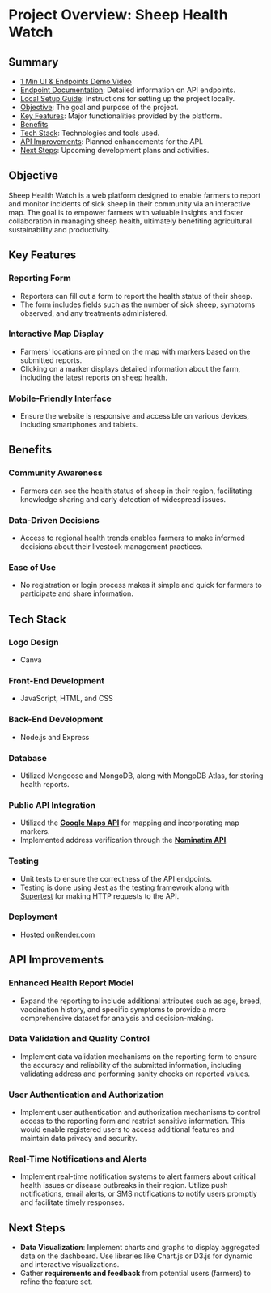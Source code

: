 # Project Overview: Sheep Health Watch

## Summary

- [1 Min UI & Endpoints Demo Video](https://youtu.be/rmdL0Khwxjc)
- [Endpoint Documentation](EndpointDocumentation.md): Detailed information on API endpoints.
- [Local Setup Guide](LocalSetupGuide.md): Instructions for setting up the project locally.
- [Objective](#objective): The goal and purpose of the project.
- [Key Features](#key-features): Major functionalities provided by the platform.
- [Benefits](#benefits)
- [Tech Stack](#tech-stack): Technologies and tools used.
- [API Improvements](#api-improvements): Planned enhancements for the API.
- [Next Steps](#next-steps): Upcoming development plans and activities.

## Objective

Sheep Health Watch is a web platform designed to enable farmers to report and monitor incidents of sick sheep in their community via an interactive map. The goal is to empower farmers with valuable insights and foster collaboration in managing sheep health, ultimately benefiting agricultural sustainability and productivity.

## Key Features

### Reporting Form

- Reporters can fill out a form to report the health status of their sheep.
- The form includes fields such as the number of sick sheep, symptoms observed, and any treatments administered.

### Interactive Map Display

- Farmers' locations are pinned on the map with markers based on the submitted reports.
- Clicking on a marker displays detailed information about the farm, including the latest reports on sheep health.

### Mobile-Friendly Interface

- Ensure the website is responsive and accessible on various devices, including smartphones and tablets.

## Benefits

### Community Awareness

- Farmers can see the health status of sheep in their region, facilitating knowledge sharing and early detection of widespread issues.

### Data-Driven Decisions

- Access to regional health trends enables farmers to make informed decisions about their livestock management practices.

### Ease of Use

- No registration or login process makes it simple and quick for farmers to participate and share information.

## Tech Stack

### Logo Design

- Canva

### Front-End Development

- JavaScript, HTML, and CSS

### Back-End Development

- Node.js and Express

### Database

- Utilized Mongoose and MongoDB, along with MongoDB Atlas, for storing health reports.

### Public API Integration

- Utilized the **[Google Maps API](https://developers.google.com/maps/documentation)** for mapping and incorporating map markers.
- Implemented address verification through the **[Nominatim API](https://nominatim.org/release-docs/latest/api/Search/)**.

### Testing

- Unit tests to ensure the correctness of the API endpoints.
- Testing is done using [Jest](https://jestjs.io/) as the testing framework along with [Supertest](https://github.com/visionmedia/supertest) for making HTTP requests to the API.

### Deployment

- Hosted onRender.com

## API Improvements

### Enhanced Health Report Model

- Expand the reporting to include additional attributes such as age, breed, vaccination history, and specific symptoms to provide a more comprehensive dataset for analysis and decision-making.

### Data Validation and Quality Control

- Implement data validation mechanisms on the reporting form to ensure the accuracy and reliability of the submitted information, including validating address and performing sanity checks on reported values.

### User Authentication and Authorization

- Implement user authentication and authorization mechanisms to control access to the reporting form and restrict sensitive information. This would enable registered users to access additional features and maintain data privacy and security.

### Real-Time Notifications and Alerts

- Implement real-time notification systems to alert farmers about critical health issues or disease outbreaks in their region. Utilize push notifications, email alerts, or SMS notifications to notify users promptly and facilitate timely responses.

## Next Steps

- **Data Visualization**: Implement charts and graphs to display aggregated data on the dashboard. Use libraries like Chart.js or D3.js for dynamic and interactive visualizations.
- Gather **requirements and feedback** from potential users (farmers) to refine the feature set.
